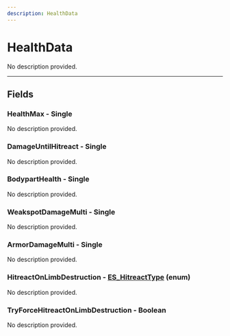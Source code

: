 ```yaml
---
description: HealthData
---
```


# HealthData

No description provided.

***

## Fields

### HealthMax - Single

No description provided.

### DamageUntilHitreact - Single

No description provided.

### BodypartHealth - Single

No description provided.

### WeakspotDamageMulti - Single

No description provided.

### ArmorDamageMulti - Single

No description provided.

### HitreactOnLimbDestruction - [ES_HitreactType](../enum-types.md#es_hitreacttype) (enum)

No description provided.

### TryForceHitreactOnLimbDestruction - Boolean

No description provided.
